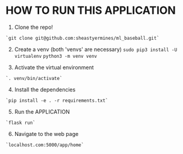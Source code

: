 # HOW TO RUN THIS APPLICATION

  1. Clone the repo!

    `git clone git@github.com:sheastyermines/ml_baseball.git`

  2. Create a venv (both 'venvs' are necessary)
    `sudo pip3 install -U virtualenv`
    `python3 -m venv venv`

  3. Activate the virtual environment

    `. venv/bin/activate`

  4. Install the dependencies

    `pip install -e . -r requirements.txt`

  5. Run the APPLICATION

    `flask run`

  6. Navigate to the web page

    `localhost.com:5000/app/home`
